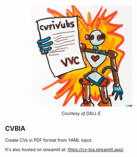 <p align="center">
    <img align="center" src="./images/repo_image.png" width="66%">
</p>
<div align="center">
    <font><em>Courtesy of DALL·E.</em></font>
</div>

## CVBIA

Create CVs in PDF format from YAML input.

It's also hosted on streamlit at:
https://cv-bia.streamlit.app/
